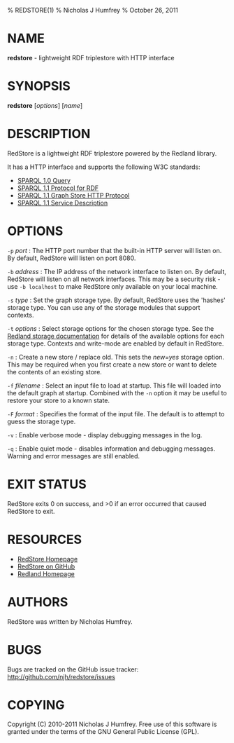 % REDSTORE(1)
% Nicholas J Humfrey
% October 26, 2011

NAME
====
**redstore** - lightweight RDF triplestore with HTTP interface


SYNOPSIS
========
**redstore** [*options*] [*name*]


DESCRIPTION
===========
RedStore is a lightweight RDF triplestore powered by the Redland library. 

It has a HTTP interface and supports the following W3C standards:

* [SPARQL 1.0 Query]
* [SPARQL 1.1 Protocol for RDF]
* [SPARQL 1.1 Graph Store HTTP Protocol]
* [SPARQL 1.1 Service Description]


OPTIONS
=======
`-p` *port*
:   The HTTP port number that the built-in HTTP server will listen on.
    By default, RedStore will listen on port 8080.

`-b` *address*
:   The IP address of the network interface to listen on.
    By default, RedStore will listen on all network interfaces.
    This may be a security risk - use `-b localhost` to make RedStore
    only available on your local machine.        

`-s` *type*
:   Set the graph storage type.
    By default, RedStore uses the 'hashes' storage type.
    You can use any of the storage modules that support contexts.

`-t` *options*
:   Select storage options for the chosen storage type.
    See the [Redland storage documentation] for details of the 
    available options for each storage type.
    Contexts and write-mode are enabled by default in RedStore.

`-n`
:   Create a new store / replace old.
    This sets the *new=yes* storage option.
    This may be required when you first create a new store or
    want to delete the contents of an existing store.

`-f` *filename*
:   Select an input file to load at startup. This file will loaded
    into the default graph at startup. Combined with the `-n` option it
    may be useful to restore your store to a known state.

`-F` *format*
:   Specifies the format of the input file.
    The default is to attempt to guess the storage type.

`-v`
:   Enable verbose mode - display debugging messages in the log.

`-q`
:   Enable quiet mode - disables information and debugging messages.
    Warning and error messages are still enabled.


EXIT STATUS
===========
RedStore exits 0 on success, and >0 if an error occurred that caused RedStore to exit.


RESOURCES
=========
* [RedStore Homepage]
* [RedStore on GitHub]
* [Redland Homepage]


AUTHORS
=======
RedStore was written by Nicholas Humfrey.


BUGS
====
Bugs are tracked on the GitHub issue tracker:
  <http://github.com/njh/redstore/issues>


COPYING
=======
Copyright \(C) 2010-2011 Nicholas J Humfrey. Free use of this software is
granted under the terms of the GNU General Public License (GPL).


[SPARQL 1.0 Query]:                     http://www.w3.org/TR/rdf-sparql-query/
[SPARQL 1.1 Protocol for RDF]:          http://www.w3.org/TR/sparql11-protocol/
[SPARQL 1.1 Graph Store HTTP Protocol]: http://www.w3.org/TR/sparql11-http-rdf-update/
[SPARQL 1.1 Service Description]:       http://www.w3.org/TR/sparql11-service-description/
[Redland storage documentation]:        http://librdf.org/docs/api/redland-storage-modules.html

[RedStore Homepage]:                    http://www.aelius.com/njh/redstore/
[RedStore on GitHub]:                   http://github.com/njh/redstore
[Redland Homepage]:                     http://librdf.org/
